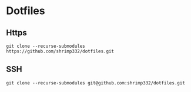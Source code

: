 # Dotfiles
## Https
```shell
git clone --recurse-submodules https://github.com/shrimp332/dotfiles.git
```
## SSH
```shell
git clone --recurse-submodules git@github.com:shrimp332/dotfiles.git
```
